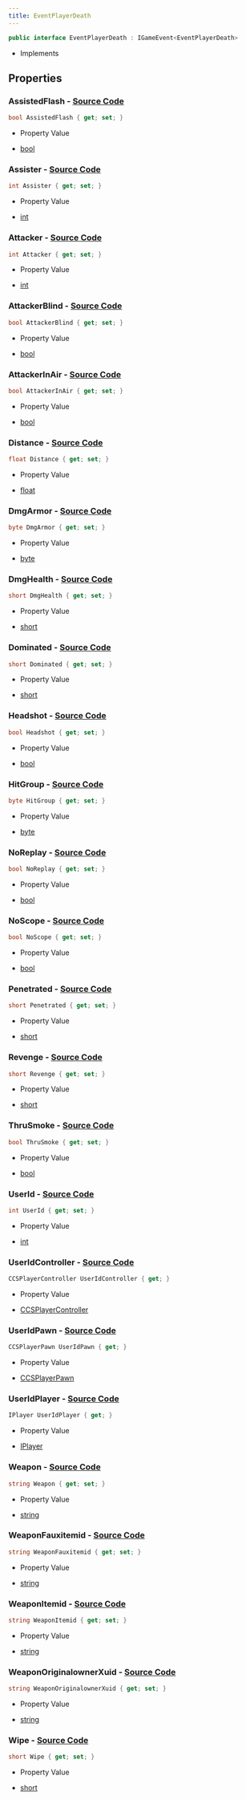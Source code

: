 ```yaml
---
title: EventPlayerDeath
---
```


```csharp
public interface EventPlayerDeath : IGameEvent<EventPlayerDeath>
```

- Implements

## Properties

### **AssistedFlash** - [Source Code](https://github.com/swiftly-solution/swiftlys2/blob/main/managed/src/SwiftlyS2.Generated/GameEvents/Interfaces/EventPlayerDeath.cs#L63)

```csharp
bool AssistedFlash { get; set; }
```

- Property Value

- [bool](https://learn.microsoft.com/dotnet/api/system.boolean)

### **Assister** - [Source Code](https://github.com/swiftly-solution/swiftlys2/blob/main/managed/src/SwiftlyS2.Generated/GameEvents/Interfaces/EventPlayerDeath.cs#L56)

```csharp
int Assister { get; set; }
```

- Property Value

- [int](https://learn.microsoft.com/dotnet/api/system.int32)

### **Attacker** - [Source Code](https://github.com/swiftly-solution/swiftlys2/blob/main/managed/src/SwiftlyS2.Generated/GameEvents/Interfaces/EventPlayerDeath.cs#L49)

```csharp
int Attacker { get; set; }
```

- Property Value

- [int](https://learn.microsoft.com/dotnet/api/system.int32)

### **AttackerBlind** - [Source Code](https://github.com/swiftly-solution/swiftlys2/blob/main/managed/src/SwiftlyS2.Generated/GameEvents/Interfaces/EventPlayerDeath.cs#L152)

```csharp
bool AttackerBlind { get; set; }
```

- Property Value

- [bool](https://learn.microsoft.com/dotnet/api/system.boolean)

### **AttackerInAir** - [Source Code](https://github.com/swiftly-solution/swiftlys2/blob/main/managed/src/SwiftlyS2.Generated/GameEvents/Interfaces/EventPlayerDeath.cs#L187)

```csharp
bool AttackerInAir { get; set; }
```

- Property Value

- [bool](https://learn.microsoft.com/dotnet/api/system.boolean)

### **Distance** - [Source Code](https://github.com/swiftly-solution/swiftlys2/blob/main/managed/src/SwiftlyS2.Generated/GameEvents/Interfaces/EventPlayerDeath.cs#L159)

```csharp
float Distance { get; set; }
```

- Property Value

- [float](https://learn.microsoft.com/dotnet/api/system.single)

### **DmgArmor** - [Source Code](https://github.com/swiftly-solution/swiftlys2/blob/main/managed/src/SwiftlyS2.Generated/GameEvents/Interfaces/EventPlayerDeath.cs#L173)

```csharp
byte DmgArmor { get; set; }
```

- Property Value

- [byte](https://learn.microsoft.com/dotnet/api/system.byte)

### **DmgHealth** - [Source Code](https://github.com/swiftly-solution/swiftlys2/blob/main/managed/src/SwiftlyS2.Generated/GameEvents/Interfaces/EventPlayerDeath.cs#L166)

```csharp
short DmgHealth { get; set; }
```

- Property Value

- [short](https://learn.microsoft.com/dotnet/api/system.int16)

### **Dominated** - [Source Code](https://github.com/swiftly-solution/swiftlys2/blob/main/managed/src/SwiftlyS2.Generated/GameEvents/Interfaces/EventPlayerDeath.cs#L103)

```csharp
short Dominated { get; set; }
```

- Property Value

- [short](https://learn.microsoft.com/dotnet/api/system.int16)

### **Headshot** - [Source Code](https://github.com/swiftly-solution/swiftlys2/blob/main/managed/src/SwiftlyS2.Generated/GameEvents/Interfaces/EventPlayerDeath.cs#L96)

```csharp
bool Headshot { get; set; }
```

- Property Value

- [bool](https://learn.microsoft.com/dotnet/api/system.boolean)

### **HitGroup** - [Source Code](https://github.com/swiftly-solution/swiftlys2/blob/main/managed/src/SwiftlyS2.Generated/GameEvents/Interfaces/EventPlayerDeath.cs#L180)

```csharp
byte HitGroup { get; set; }
```

- Property Value

- [byte](https://learn.microsoft.com/dotnet/api/system.byte)

### **NoReplay** - [Source Code](https://github.com/swiftly-solution/swiftlys2/blob/main/managed/src/SwiftlyS2.Generated/GameEvents/Interfaces/EventPlayerDeath.cs#L131)

```csharp
bool NoReplay { get; set; }
```

- Property Value

- [bool](https://learn.microsoft.com/dotnet/api/system.boolean)

### **NoScope** - [Source Code](https://github.com/swiftly-solution/swiftlys2/blob/main/managed/src/SwiftlyS2.Generated/GameEvents/Interfaces/EventPlayerDeath.cs#L138)

```csharp
bool NoScope { get; set; }
```

- Property Value

- [bool](https://learn.microsoft.com/dotnet/api/system.boolean)

### **Penetrated** - [Source Code](https://github.com/swiftly-solution/swiftlys2/blob/main/managed/src/SwiftlyS2.Generated/GameEvents/Interfaces/EventPlayerDeath.cs#L124)

```csharp
short Penetrated { get; set; }
```

- Property Value

- [short](https://learn.microsoft.com/dotnet/api/system.int16)

### **Revenge** - [Source Code](https://github.com/swiftly-solution/swiftlys2/blob/main/managed/src/SwiftlyS2.Generated/GameEvents/Interfaces/EventPlayerDeath.cs#L110)

```csharp
short Revenge { get; set; }
```

- Property Value

- [short](https://learn.microsoft.com/dotnet/api/system.int16)

### **ThruSmoke** - [Source Code](https://github.com/swiftly-solution/swiftlys2/blob/main/managed/src/SwiftlyS2.Generated/GameEvents/Interfaces/EventPlayerDeath.cs#L145)

```csharp
bool ThruSmoke { get; set; }
```

- Property Value

- [bool](https://learn.microsoft.com/dotnet/api/system.boolean)

### **UserId** - [Source Code](https://github.com/swiftly-solution/swiftlys2/blob/main/managed/src/SwiftlyS2.Generated/GameEvents/Interfaces/EventPlayerDeath.cs#L42)

```csharp
int UserId { get; set; }
```

- Property Value

- [int](https://learn.microsoft.com/dotnet/api/system.int32)

### **UserIdController** - [Source Code](https://github.com/swiftly-solution/swiftlys2/blob/main/managed/src/SwiftlyS2.Generated/GameEvents/Interfaces/EventPlayerDeath.cs#L24)

```csharp
CCSPlayerController UserIdController { get; }
```

- Property Value

- [CCSPlayerController](/docs/api/shared/schemadefinitions/ccsplayercontroller)

### **UserIdPawn** - [Source Code](https://github.com/swiftly-solution/swiftlys2/blob/main/managed/src/SwiftlyS2.Generated/GameEvents/Interfaces/EventPlayerDeath.cs#L31)

```csharp
CCSPlayerPawn UserIdPawn { get; }
```

- Property Value

- [CCSPlayerPawn](/docs/api/shared/schemadefinitions/ccsplayerpawn)

### **UserIdPlayer** - [Source Code](https://github.com/swiftly-solution/swiftlys2/blob/main/managed/src/SwiftlyS2.Generated/GameEvents/Interfaces/EventPlayerDeath.cs#L35)

```csharp
IPlayer UserIdPlayer { get; }
```

- Property Value

- [IPlayer](/docs/api/shared/players/iplayer)

### **Weapon** - [Source Code](https://github.com/swiftly-solution/swiftlys2/blob/main/managed/src/SwiftlyS2.Generated/GameEvents/Interfaces/EventPlayerDeath.cs#L70)

```csharp
string Weapon { get; set; }
```

- Property Value

- [string](https://learn.microsoft.com/dotnet/api/system.string)

### **WeaponFauxitemid** - [Source Code](https://github.com/swiftly-solution/swiftlys2/blob/main/managed/src/SwiftlyS2.Generated/GameEvents/Interfaces/EventPlayerDeath.cs#L84)

```csharp
string WeaponFauxitemid { get; set; }
```

- Property Value

- [string](https://learn.microsoft.com/dotnet/api/system.string)

### **WeaponItemid** - [Source Code](https://github.com/swiftly-solution/swiftlys2/blob/main/managed/src/SwiftlyS2.Generated/GameEvents/Interfaces/EventPlayerDeath.cs#L77)

```csharp
string WeaponItemid { get; set; }
```

- Property Value

- [string](https://learn.microsoft.com/dotnet/api/system.string)

### **WeaponOriginalownerXuid** - [Source Code](https://github.com/swiftly-solution/swiftlys2/blob/main/managed/src/SwiftlyS2.Generated/GameEvents/Interfaces/EventPlayerDeath.cs#L89)

```csharp
string WeaponOriginalownerXuid { get; set; }
```

- Property Value

- [string](https://learn.microsoft.com/dotnet/api/system.string)

### **Wipe** - [Source Code](https://github.com/swiftly-solution/swiftlys2/blob/main/managed/src/SwiftlyS2.Generated/GameEvents/Interfaces/EventPlayerDeath.cs#L117)

```csharp
short Wipe { get; set; }
```

- Property Value

- [short](https://learn.microsoft.com/dotnet/api/system.int16)

